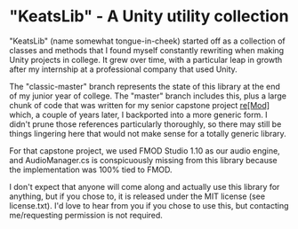 # "KeatsLib" - A Unity utility collection

"KeatsLib" (name somewhat tongue-in-cheek) started off as a collection of classes and methods that I found myself constantly rewriting when making Unity projects in college. It grew over time, with a particular leap in growth after my internship at a professional company that used Unity.

The "classic-master" branch represents the state of this library at the end of my junior year of college. The "master" branch includes this, plus a large chunk of code that was written for my senior capstone project [re[Mod]](https://jameskeats.com/portfolio/remod.html) which, a couple of years later, I backported into a more generic form. I didn't prune those references particularly thoroughly, so there may still be things lingering here that would not make sense for a totally generic library.

For that capstone project, we used FMOD Studio 1.10 as our audio engine, and AudioManager.cs is conspicuously missing from this library because the implementation was 100% tied to FMOD.

I don't expect that anyone will come along and actually use this library for anything, but if you chose to, it is released under the MIT license (see license.txt). I'd love to hear from you if you chose to use this, but contacting me/requesting permission is not required.
